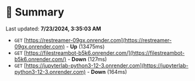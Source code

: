 # 📖 Summary
Last updated: **7/23/2024, 3:35:03 AM**

- `GET` [https://restreamer-09gx.onrender.com](https://restreamer-09gx.onrender.com) - **Up** (13475ms)
- `GET` [https://filestreambot-b5k6.onrender.com/](https://filestreambot-b5k6.onrender.com/) - **Down** (127ms)
- `GET` [https://jupyterlab-python3-12-3.onrender.com](https://jupyterlab-python3-12-3.onrender.com) - **Down** (164ms)

